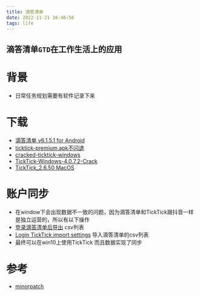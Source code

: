 ```yaml
---
title: 滴答清单
date: 2022-11-21 16:46:56
tags: life
---
```


## 滴答清单`GTD`在工作生活上的应用

# 背景
* 日常任务规划需要有软件记录下来

# 下载
* [滴答清单 v6.1.5.1 for Android](https://www.yxssp.com/26151.html)
* [ticktick-premium apk不闪退](https://apkmazon.com/ticktick-premium.html)
* [cracked-ticktick-windows](https://github.com/yazdipour/cracked-ticktick-windows)
* [TickTick-Windows-4.0.7.2-Crack](https://github.com/chesterchong/TickTick-Windows-4.0.7.2-Crack)
* [TickTick_2.6.50 MacOS](https://www.mediafire.com/file/xlozb7eohr739qq/TickTick_2.6.50(74).dmg/file)
# 账户同步
* 在window下会出现数据不一致的问题，因为滴答清单和TickTick跟抖音一样是独立运营的，所以有以下操作
* [登录滴答清单后导出](https://dida365.com/webapp/#settings/backup) csv列表
* [Login TickTick import settings](https://ticktick.com/webapp/#settings/backup) 导入滴答清单的csv列表
* 最终可以在win10上使用TickTick 而且数据实现了同步
# 参考
* [minorpatch](https://www.minorpatch.com/iosapps/page/2/)
